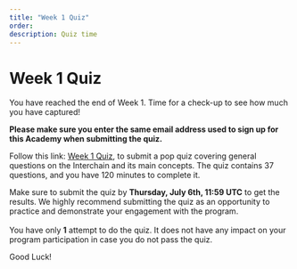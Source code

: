 ```yaml
---
title: "Week 1 Quiz"
order:
description: Quiz time
---
```


# Week 1 Quiz

You have reached the end of Week 1. Time for a check-up to see how much you have captured!

**Please make sure you enter the same email address used to sign up for this Academy when submitting the quiz.**

Follow this link: [Week 1 Quiz](https://hr.gs/ida-c3-week1-quiz), to submit a pop quiz covering general questions on the Interchain and its main concepts. The quiz contains 37 questions, and you have 120 minutes to complete it.

<HighlightBox type="note">

Make sure to submit the quiz by **Thursday, July 6th, 11:59 UTC** to get the results. We highly recommend submitting the quiz as an opportunity to practice and demonstrate your engagement with the program.
<br/><br/>
You have only **1** attempt to do the quiz. It does not have any impact on your program participation in case you do not pass the quiz.

</HighlightBox>

Good Luck!
